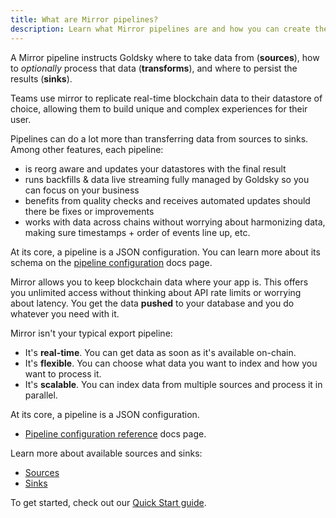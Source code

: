 ```yaml
---
title: What are Mirror pipelines?
description: Learn what Mirror pipelines are and how you can create them.
---
```


A Mirror pipeline instructs Goldsky where to take data from (**sources**), how to _optionally_ process that data (**transforms**), and where to persist the results (**sinks**).

Teams use mirror to replicate real-time blockchain data to their datastore of choice, allowing them to build unique and complex experiences for their user.

Pipelines can do a lot more than transferring data from sources to sinks. Among other features, each pipeline:

- is reorg aware and updates your datastores with the final result
- runs backfills & data live streaming fully managed by Goldsky so you can focus on your business
- benefits from quality checks and receives automated updates should there be fixes or improvements
- works with data across chains without worrying about harmonizing data, making sure timestamps + order of events line up, etc.

At its core, a pipeline is a JSON configuration. You can learn more about its schema on the [pipeline configuration](/mirror/references/pipeline-configuration) docs page.

Mirror allows you to keep blockchain data where your app is. This offers you unlimited access without thinking about API rate limits or worrying about latency. You get the data **pushed** to your database and you do whatever you need with it.

Mirror isn't your typical export pipeline:

- It's **real-time**. You can get data as soon as it's available on-chain.
- It's **flexible**. You can choose what data you want to index and how you want to process it.
- It's **scalable**. You can index data from multiple sources and process it in parallel.

At its core, a pipeline is a JSON configuration.

- [Pipeline configuration reference](/mirror/references/pipeline-configuration) docs page.

Learn more about available sources and sinks:

- [Sources](/mirror/sources)
- [Sinks](/mirror/sinks)

To get started, check out our [Quick Start guide](/mirror/quick-start).
